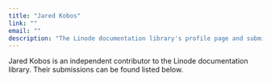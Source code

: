 ```yaml
---
title: "Jared Kobos"
link: ""
email: ""
description: "The Linode documentation library's profile page and submission listing for Jared Kobos"
---
```


Jared Kobos is an independent contributor to the Linode documentation library. Their submissions can be found listed below.